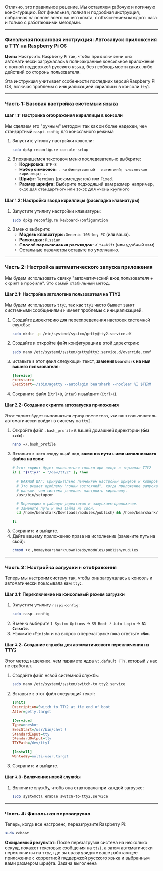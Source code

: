 Отлично, это правильное решение. Мы оставляем рабочую и логичную конфигурацию. Вот финальная, полная и подробная инструкция, собранная на основе всего нашего опыта, с объяснением каждого шага и только с работающими методами.

---

### Финальная пошаговая инструкция: Автозапуск приложения в TTY на Raspberry Pi OS

**Цель:** Настроить Raspberry Pi так, чтобы при включении она автоматически загружалась в полноэкранное консольное приложение с полной поддержкой русского языка, без необходимости каких-либо действий со стороны пользователя.

Эта инструкция учитывает особенности последних версий Raspberry Pi OS, включая проблемы с инициализацией кириллицы в консоли `tty1`.

---

### Часть 1: Базовая настройка системы и языка

#### Шаг 1.1: Настройка отображения кириллицы в консоли
Мы сделаем это "ручным" методом, так как он более надежен, чем стандартный `raspi-config` для консольного режима.

1.  Запустите утилиту настройки консоли:
    ```bash
    sudo dpkg-reconfigure console-setup
    ```
2.  В появившемся текстовом меню последовательно выберите:
    *   **Кодировка:** `UTF-8`
    *   **Набор символов:** `. комбинированный - латинский; славянская кириллица; ...`
    *   **Шрифт:** `Terminus` (рекомендуется) или `Fixed`.
    *   **Размер шрифта:** Выберите подходящий вам размер, например, `8x16` для стандартного или `16x32` для очень крупного.

#### Шаг 1.2: Настройка ввода кириллицы (раскладка клавиатуры)
1.  Запустите утилиту настройки клавиатуры:
    ```bash
    sudo dpkg-reconfigure keyboard-configuration
    ```
2.  В меню выберите:
    *   **Модель клавиатуры:** `Generic 105-key PC` (или ваша).
    *   **Раскладка:** `Russian`.
    *   **Способ переключения раскладок:** `Alt+Shift` (или удобный вам).
    *   Остальные параметры оставьте по умолчанию.

---

### Часть 2: Настройка автоматического запуска приложения

Мы будем использовать связку "автоматический вход пользователя + скрипт в профиле". Это самый стабильный метод.

#### Шаг 2.1: Настройка автологина пользователя на TTY2
Мы будем использовать `tty2`, так как `tty1` часто бывает занят системными сообщениями и имеет проблемы с инициализацией.

1.  Создайте директорию для переопределения настроек системной службы:
    ```bash
    sudo mkdir -p /etc/systemd/system/getty@tty2.service.d/
    ```
2.  Создайте и откройте файл конфигурации в этой директории:
    ```bash
    sudo nano /etc/systemd/system/getty@tty2.service.d/override.conf
    ```
3.  Вставьте в этот файл следующий текст, **заменив `bearshark` на имя вашего пользователя**:
    ```ini
    [Service]
    ExecStart=
    ExecStart=-/sbin/agetty --autologin bearshark --noclear %I $TERM
    ```
4.  Сохраните файл (`Ctrl+O`, `Enter`) и выйдите (`Ctrl+X`).

#### Шаг 2.2: Создание скрипта автозапуска приложения
Этот скрипт будет выполняться сразу после того, как ваш пользователь автоматически войдет в систему на `tty2`.

1.  Откройте файл `.bash_profile` в вашей домашней директории (**без `sudo`**):
    ```bash
    nano ~/.bash_profile
    ```
2.  Вставьте в него следующий код, **заменив пути и имя исполняемого файла на свои**:
    ```bash
    # Этот скрипт будет выполняться только при входе в терминал TTY2
    if [ "$(tty)" = "/dev/tty2" ]; then
      
      # ВАЖНЫЙ ШАГ: Принудительно применяем настройки шрифтов и кодировки.
      # Это решает проблему "гонки состояний", когда приложение запускается
      # раньше, чем система успевает настроить кириллицу.
      /usr/bin/setupcon

      # Переходим в рабочую директорию и запускаем приложение.
      # Замените путь и имя файла на свои.
      cd /home/bearshark/Downloads/modules/publish/ && /home/bearshark/Downloads/modules/publish/Mudules
    
    fi
    ```
3.  Сохраните и выйдите.
4.  Дайте вашему приложению права на исполнение (замените путь на свой):
    ```bash
    chmod +x /home/bearshark/Downloads/modules/publish/Mudules
    ```

---

### Часть 3: Настройка загрузки и отображения

Теперь мы настроим систему так, чтобы она загружалась в консоль и автоматически показывала нам `tty2`.

#### Шаг 3.1: Переключение на консольный режим загрузки
1.  Запустите утилиту `raspi-config`:
    ```bash
    sudo raspi-config
    ```
2.  В меню выберите `1 System Options` -> `S5 Boot / Auto Login` -> **`B1 Console`**.
3.  Нажмите `<Finish>` и на вопрос о перезагрузке пока ответьте **`<No>`**.

#### Шаг 3.2: Создание службы для автоматического переключения на TTY2
Этот метод надежнее, чем параметр ядра `vt.default_TTY`, который у нас не сработал.

1.  Создайте файл новой системной службы:
    ```bash
    sudo nano /etc/systemd/system/switch-to-tty2.service
    ```
2.  Вставьте в этот файл следующий текст:
    ```ini
    [Unit]
    Description=Switch to TTY2 at the end of boot
    After=getty.target

    [Service]
    Type=oneshot
    ExecStart=/usr/bin/chvt 2
    StandardInput=tty
    StandardOutput=tty
    TTYPath=/dev/tty1

    [Install]
    WantedBy=multi-user.target
    ```
3.  Сохраните и выйдите.

#### Шаг 3.3: Включение новой службы
1.  Включите службу, чтобы она стартовала при каждой загрузке:
    ```bash
    sudo systemctl enable switch-to-tty2.service
    ```

---

### Часть 4: Финальная перезагрузка

Теперь, когда все настроено, перезагрузите Raspberry Pi:
```bash
sudo reboot
```

**Ожидаемый результат:** После перезагрузки система на несколько секунд покажет текстовые сообщения на `tty1`, а затем автоматически переключится на `tty2`, где вы сразу увидите ваше работающее приложение с корректной поддержкой русского языка и выбранным вами размером шрифта. Задача выполнена

